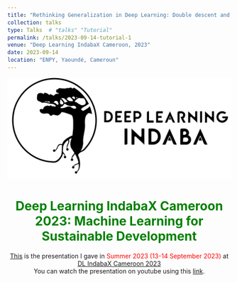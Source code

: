 ```yaml
---
title: "Rethinking Generalization in Deep Learning: Double descent and Grokking phenomena"
collection: talks
type: Talks  # "talks" "Tutorial"
permalink: /talks/2023-09-14-tutorial-1
venue: "Deep Learning IndabaX Cameroon, 2023"
date: 2023-09-14
location: "ENPY, Yaoundé, Cameroun"
---
```


<center>
<img src="/images/talks/DL_Indaba.png" alt="Deep Learning Indaba">
</center>

<center>
  <h1 style="color: green">Deep Learning IndabaX Cameroon 2023: Machine Learning for Sustainable Development</h1>
  <a href="/images/talks/IndabaX_Cameroon2023_Presentation.pdf">This</a> is 
  the presentation I gave in <span style="color:red;">Summer 2023 (13-14 September 2023)</span> at  
  <a href="https://indabaxcameroon.github.io/">DL IndabaX Cameroon 2023</a>
</center>

<center>
    You can watch the presentation on youtube using this 
  <a href="https://www.youtube.com/watch?v=nh8IKNx-TX0&list=PLzcNPC1v20laEwwLPDqtH1Fk63NeE6Fma">link</a>.
</center>
<br/>
<center>
  <object 
    type="application/pdf"
    data="/images/talks/IndabaX_Cameroon2023_Presentation.pdf" 
    width="1000"
    height="800">
  </object>
</center>

